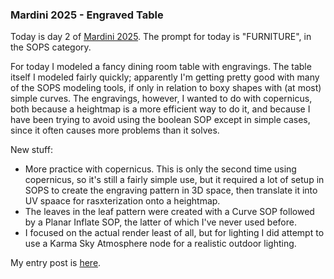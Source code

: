 ### Mardini 2025 - Engraved Table

Today is day 2 of [Mardini 2025][mardini-2025]. The prompt for today is "FURNITURE",
in the SOPS category.

For today I modeled a fancy dining room table with engravings. The table itself I modeled
fairly quickly; apparently I'm getting pretty good with many of the SOPS modeling tools,
if only in relation to boxy shapes with (at most) simple curves. The engravings, however,
I wanted to do with copernicus, both because a heightmap is a more efficient way to do it,
and because I have been trying to avoid using the boolean SOP except in simple cases, since
it often causes more problems than it solves.

New stuff:

  - More practice with copernicus. This is only the second time using copernicus, so it's
    still a fairly simple use, but it required a lot of setup in SOPS to create the engraving
    pattern in 3D space, then translate it into UV spaace for rasxterization onto a heightmap.
  - The leaves in the leaf pattern were created with a Curve SOP followed by a Planar Inflate
    SOP, the latter of which I've never used before.
  - I focused on the actual render least of all, but for lighting I did attempt to use a
    Karma Sky Atmosphere node for a realistic outdoor lighting.

My entry post is [here][entry-post].

[mardini-2025]: https://www.sidefx.com/community-main-menu/contests-jams/mardini-2025/
[entry-post]: https://www.sidefx.com/forum/topic/99954/?page=1#post-438110

